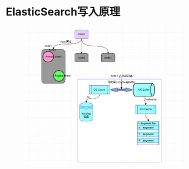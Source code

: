 # ElasticSearch写入原理

<figure><img src="../../.gitbook/assets/es-write-principle.jpg" alt=""><figcaption></figcaption></figure>
